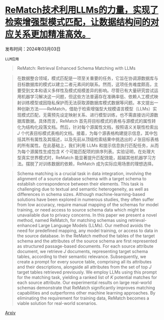 # [ReMatch技术利用LLMs的力量，实现了检索增强型模式匹配，让数据结构间的对应关系更加精准高效。](https://arxiv.org/abs/2403.01567)

发布时间：2024年03月03日

`LLM应用`

> ReMatch: Retrieval Enhanced Schema Matching with LLMs

> 在数据整合领域，模式匹配是一项至关重要的任务，它旨在协调源数据库与目标数据库的模式以建立二者元素间的联系。然而，这项任务难度颇高，主要受到文本和语义多样性及模式规模差异的影响。尽管已有大量研究尝试运用机器学习解决这一问题，但这些方法普遍存在准确率低、依赖人工模式映射训练模型或因隐私保护而无法获取源数据库模式数据等问题。本文提出一种创新方法——ReMatch，借助于检索增强型大规模语言模型（LLMs）实现模式匹配，无需预先设定映射关系、进行模型训练，也不需直接访问源数据库数据。具体而言，ReMatch 首先将目标模式的表格与源模式的属性转化为结构化段落文档。然后，针对每个源属性文档，按照语义关联性检索出 $J$ 个代表目标模式表格的文档。接着，为每个源表格构建提示信息，其中包括其所有属性及其描述，以及先前从顶级检索结果中挑选出的 $J$ 张目标表格的所有属性。在此基础上，我们利用 LLMs 和提示信息执行匹配任务，从而为每个源属性生成包含 $K$ 个可能匹配项的排序列表。实验证明，在处理大型真实世界模式时，ReMatch 能显著提升匹配效能，超越其他机器学习方法。摆脱了对训练数据的依赖，ReMatch 成为实际应用场景的理想选择。

> Schema matching is a crucial task in data integration, involving the alignment of a source database schema with a target schema to establish correspondence between their elements. This task is challenging due to textual and semantic heterogeneity, as well as differences in schema sizes. Although machine-learning-based solutions have been explored in numerous studies, they often suffer from low accuracy, require manual mapping of the schemas for model training, or need access to source schema data which might be unavailable due to privacy concerns. In this paper we present a novel method, named ReMatch, for matching schemas using retrieval-enhanced Large Language Models (LLMs). Our method avoids the need for predefined mapping, any model training, or access to data in the source database. In the ReMatch method the tables of the target schema and the attributes of the source schema are first represented as structured passage-based documents. For each source attribute document, we retrieve $J$ documents, representing target schema tables, according to their semantic relevance. Subsequently, we create a prompt for every source table, comprising all its attributes and their descriptions, alongside all attributes from the set of top $J$ target tables retrieved previously. We employ LLMs using this prompt for the matching task, yielding a ranked list of $K$ potential matches for each source attribute. Our experimental results on large real-world schemas demonstrate that ReMatch significantly improves matching capabilities and outperforms other machine learning approaches. By eliminating the requirement for training data, ReMatch becomes a viable solution for real-world scenarios.

[Arxiv](https://arxiv.org/abs/2403.01567)